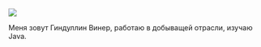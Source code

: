 # 
![](https://s0.rbk.ru/v6_top_pics/media/img/3/47/756030305543473.jpg)

Меня зовут Гиндуллин Винер, работаю в добыващей отрасли, изучаю Java.

